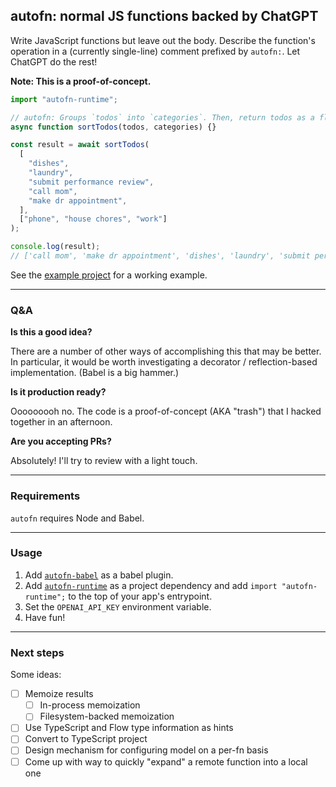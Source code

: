 ## autofn: normal JS functions backed by ChatGPT

Write JavaScript functions but leave out the body. Describe the function's operation in a (currently single-line) comment prefixed by `autofn:`. Let ChatGPT do the rest!

**Note: This is a proof-of-concept.**

```javascript
import "autofn-runtime";

// autofn: Groups `todos` into `categories`. Then, return todos as a flattened array in the order specified by `categories`.
async function sortTodos(todos, categories) {}

const result = await sortTodos(
  [
    "dishes",
    "laundry",
    "submit performance review",
    "call mom",
    "make dr appointment",
  ],
  ["phone", "house chores", "work"]
);

console.log(result);
// ['call mom', 'make dr appointment', 'dishes', 'laundry', 'submit performance review']
```

See the [example project](example/src/index.js) for a working example.

---

### Q&A

**Is this a good idea?**

There are a number of other ways of accomplishing this that may be better. In particular, it would be worth investigating a decorator / reflection-based implementation. (Babel is a big hammer.)

**Is it production ready?**

Ooooooooh no. The code is a proof-of-concept (AKA "trash") that I hacked together in an afternoon.

**Are you accepting PRs?**

Absolutely! I'll try to review with a light touch.

---

### Requirements

`autofn` requires Node and Babel.

---

### Usage

1. Add [`autofn-babel`](https://www.npmjs.com/package/autofn-babel) as a babel plugin.
2. Add [`autofn-runtime`](https://www.npmjs.com/package/autofn-runtime) as a project dependency and add `import "autofn-runtime";` to the top of your app's entrypoint.
3. Set the `OPENAI_API_KEY` environment variable.
4. Have fun!

---

### Next steps

Some ideas:

 - [ ] Memoize results
   - [ ] In-process memoization
   - [ ] Filesystem-backed memoization
 - [ ] Use TypeScript and Flow type information as hints
 - [ ] Convert to TypeScript project
 - [ ] Design mechanism for configuring model on a per-fn basis
 - [ ] Come up with way to quickly "expand" a remote function into a local one
